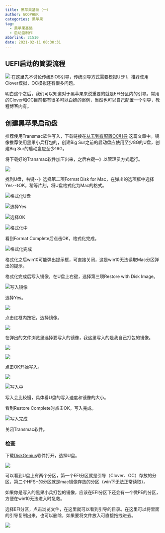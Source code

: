 ```yaml
---
title: 黑苹果基础（一）
author: GOOPHER
categories: 黑苹果
tag:
  - 黑苹果基础
  - 启动盘制作
abbrlink: 21510
date: 2021-02-11 00:30:31
---
```


## UEFI启动的简要流程

![](https://cdn.jsdelivr.net/gh/Goopher97/tuchuang@master/img/QQ%E6%88%AA%E5%9B%BE20210211013533.png)
在这里先不讨论传统BIOS引导，传统引导方式需要模拟UEFI，推荐使用Clover模拟，OC模拟还有很多问题。

明白这个之后，我们可以知道对于黑苹果来说重要的就是EFI分区内的引导。常用的Clover和OC目前都有很多可以白嫖的案例，当然也可以自己配置一个引导，教程博客内有。

## 创建黑苹果启动盘

推荐使用Transmac软件写入，下载链接在[从无到有配置OC引导](https://goopher97-github-io.vercel.app/2020/12/25/congwudaoyoupeizhiocyindao/) 这篇文章中。镜像推荐使用黑果小兵打包的，创建Big Sur之前的启动盘应使用至少8G的U盘，创建Big Sur的启动盘应至少16G。

将下载好的Transmac软件加压出来，之后右键--》以管理员方式运行。

![](https://cdn.jsdelivr.net/gh/Goopher97/tuchuang@master/img/QQ%E6%88%AA%E5%9B%BE20210210234555.png)

找到U盘，右键--》选择第二项Format Disk for Mac，在弹出的选项框中选择Yes--》OK，稍等片刻，将U盘格式化为Mac的格式。

![格式化U盘](https://cdn.jsdelivr.net/gh/Goopher97/tuchuang@master/img/QQ%E6%88%AA%E5%9B%BE20210210234739.png)

![选择Yes](https://cdn.jsdelivr.net/gh/Goopher97/tuchuang@master/img/QQ%E6%88%AA%E5%9B%BE20210210234944.png)

![选择OK](https://cdn.jsdelivr.net/gh/Goopher97/tuchuang@master/img/QQ%E6%88%AA%E5%9B%BE20210210235107.png)

![格式化中](https://cdn.jsdelivr.net/gh/Goopher97/tuchuang@master/img/QQ%E6%88%AA%E5%9B%BE20210210235134.png)

看到Format Complete后点击OK，格式化完成。

![格式化完成](https://cdn.jsdelivr.net/gh/Goopher97/tuchuang@master/img/QQ%E6%88%AA%E5%9B%BE20210210235223.png)

格式化之后win10可能弹出提示框，可直接关闭，这是win10无法读取Mac分区弹出的提示。

格式化完成后写入镜像，在U盘上右键，选择第三项Restore with Disk Image。

![写入镜像](https://cdn.jsdelivr.net/gh/Goopher97/tuchuang@master/img/QQ%E6%88%AA%E5%9B%BE20210210235526.png)

选择Yes。

![](https://cdn.jsdelivr.net/gh/Goopher97/tuchuang@master/img/QQ%E6%88%AA%E5%9B%BE20210210235634.png)

点击红框内按钮，选择镜像。

![](https://cdn.jsdelivr.net/gh/Goopher97/tuchuang@master/img/QQ%E6%88%AA%E5%9B%BE20210210235723.png)

在弹出的文件浏览里选择要写入的镜像，我这里写入的是我自己打包的镜像。

![](https://cdn.jsdelivr.net/gh/Goopher97/tuchuang@master/img/QQ%E6%88%AA%E5%9B%BE20210210235818.png)

![](https://cdn.jsdelivr.net/gh/Goopher97/tuchuang@master/img/QQ%E6%88%AA%E5%9B%BE20210210235945.png)

点击OK开始写入。

![](https://cdn.jsdelivr.net/gh/Goopher97/tuchuang@master/img/QQ%E6%88%AA%E5%9B%BE20210211000016.png)

![写入中](https://cdn.jsdelivr.net/gh/Goopher97/tuchuang@master/img/QQ%E6%88%AA%E5%9B%BE20210211000045.png)

写入会比较慢，具体看U盘的写入速度和镜像的大小。

看到Restore Complete时点击OK，写入完成。

![写入完成](https://cdn.jsdelivr.net/gh/Goopher97/tuchuang@master/img/QQ%E6%88%AA%E5%9B%BE20210211001201.png)

关闭Transmac软件。

### 检查

下载[DiskGenius](https://www.diskgenius.cn/download.php)软件打开，选择U盘。

![](https://cdn.jsdelivr.net/gh/Goopher97/tuchuang@master/img/QQ%E6%88%AA%E5%9B%BE20210211001552.png)

可以看到U盘上有两个分区，第一个EFI分区就是引导（Clover、OC）存放的分区，第二个HFS+的分区就是mac镜像存放的分区（win下无法正常读取）。

如果你是写入的黑果小兵打包的镜像，应该在EFI分区下还会有一个微PE的分区，方便在win10无法进入时急救。

选择EFI分区，点击浏览文件，在这里就可以看到引导的目录。在这里可以将里面的引导复制出来，也可以删除，如果要将文件放入可直接拖拽进去。

![](https://cdn.jsdelivr.net/gh/Goopher97/tuchuang@master/img/QQ%E6%88%AA%E5%9B%BE20210211002324.png)  
